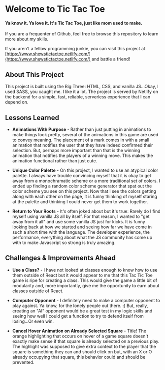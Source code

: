 # Welcome to Tic Tac Toe
#### Ya know it. Ya love it. It's Tic Tac Toe, just like mom used to make.
If you are a frequenter of Github, feel free to browse this repository to learn more about my skills.

If you aren't a fellow programming junkie, you can visit this project at [https://www.shewstictactoe.netlify.com/](https://www.shewstictactoe.netlify.com/) and battle a friend!

## About This Project

This project is built using the Big Three: HTML, CSS, and vanilla JS...Okay, I used SASS, you caught me. I like it a lot. The project is served by Netlify on the backend for a simple, fast, reliable, serverless experience that I can depend on.

## Lessons Learned
- **Animations With Purpose**  - Rather than just putting in animations to make things look pretty, several of the animations in this game are used to convey meaning. The placement of a mark comes in with a small animation that notifies the user that they have indeed confirmed their selection. But, perhaps more important than that is the winning animation that notifies the players of a winning move. This makes the animation functional rather than just cute.

- **Unique Color Palette** - On this project, I wanted to use an atypical color palette. I always have trouble convincing myself that it is okay to get away from a monochramatic scheme or a more traditional set of colors. I ended up finding a random color scheme generator that spat out the color scheme you see on this project. Now that I see the colors getting along with each other on the page, it is funny thinking of myself staring at the palette and thinking I could never get them to work together.

- **Return to Your Roots** - It's often joked about but it's true: Rarely do I find myself using vanilla JS all by itself. For that reason, I wanted to "get away from it all" and use some vanilla JS just for kicks. It is funny looking back at how we started and seeing how far we have come in such a short time with the language. The developer experience, the performance, everything about what the JS community has come up with to make Javascript so strong is truly amazing.

## Challenges & Improvements Ahead
- **Use a Class?** - I have not looked at classes enough to know how to use them outside of React but it would appear to me that this Tac Tic Toe game is ripe for creating a class. This would give the game a little bit of modularity and, more importantly, give me the opportunity to earn about classes outside of React.

- **Computer Opponent** - I definitely need to make a computer opponent to play against. Ya know, for the lonely people out there. :) But, really, creating an "AI" opponent would be a great test in my logic skills and seeing how well I could get a function to try to defend itself from losing...Or even win.

- **Cancel Hover Animation on Already Selected Square** - Title! The orange highlighting that occurs on hover of a game square doesn't exactly make sense if that square is already selected on a previous play. The highlight was supposed to give extra context to the player that the square is something they can and should click on but, with an X or O already occupying that square, this behavior could and should be prevented.
